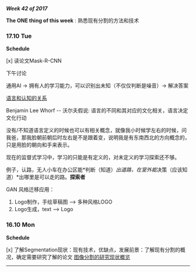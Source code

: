 ***Week 42 of 2017***

**The ONE thing of this week** : 熟悉现有分割的方法和技术 


### 17.10 Tue
**Schedule**

[x] 读论文Mask-R-CNN

下午讨论

通用AI -> 拥有人的学习能力，可以识别出未知（不仅仅判断是噪音）-> 解决答案

[语言和认知的关系](https://www.guokr.com/article/436784/)

Benjamin Lee Whorf -- 沃尔夫假说: 语言的不同和其对应的文化相关，语言决定文化行动

没有/不知道语言定义的时候也可以有相关概念，就像我小时候学左右的时候，问我爸，那我脸朝前朝后时左右是不是跟着变，说明我是有东南西北的方向概念的，只是用脸的朝向和手来表示。

现在的监督式学习中，学习的只能是有定义的，对未定义的学习探索还不够。

例子，认路，无人小车在办公区能*判断（知道）*出道路，在室外能*决策（应该知道）*出哪里是可以走的路。**探索者**


GAN 风格迁移应用：

1. Logo制作，手绘草稿图 --> 多种风格LOGO
2. Logo生成，text --> Logo



### 16.10 Mon

**Schedule**

[x] 了解Segmentation现状：现有技术，优缺点，发展前景：了解现有分割的概况，确定需要研究了解的论文 [图像分割的研究现状概览](./ReadingNotes/图像分割的研究现状概览.md)

---
